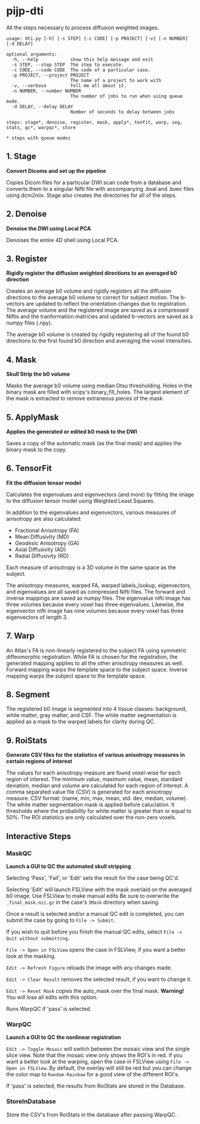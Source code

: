 # pijp-dti

All the steps necessary to process diffusion weighted images.

```
usage: dti.py [-h] [-s STEP] [-c CODE] [-p PROJECT] [-v] [-n NUMBER] [-d DELAY]

optional arguments:
  -h, --help            show this help message and exit
  -s STEP, --step STEP  The step to execute.
  -c CODE, --code CODE  The code of a particular case.
  -p PROJECT, --project PROJECT
                        The name of a project to work with
  -v, --verbose         Tell me all about it.
  -n NUMBER, --number NUMBER
                        The number of jobs to run when using queue mode.
  -d DELAY, --delay DELAY
                        Number of seconds to delay between jobs

steps: stage*, denoise, register, mask, apply*, tenfit, warp, seg, stats, qc*, warpqc*, store

* steps with queue modes

```

## 1. Stage

**Convert Dicoms and set up the pipeline**

Copies Dicom files for a particular DWI scan code from a database and
converts them to a singular Nifti file with accompanying .bval and
.bvec files using dcm2niix. Stage also creates the directories for all of the steps.

## 2. Denoise

**Denoise the DWI using Local PCA**

Denoises the entire 4D shell using Local PCA.


## 3. Register

**Rigidly register the diffusion weighted directions to an averaged
b0 direction**

Creates an average b0 volume and rigidly registers all the diffusion
directions to the average b0 volume to correct for subject motion.
The b-vectors are updated to reflect the orientation changes due to registration.
The average volume and the registered image are saved as a compressed
Niftis and the tranformation matricies and updated b-vectors are saved as a numpy files (.npy).

The average b0 volume is created by rigidly registering all of the found
b0 directions to the first found b0 direction and averaging the voxel
intensities.

## 4. Mask

**Skull Strip the b0 volume**

Masks the average b0 volume using median Otsu thresholding. Holes in the binary mask
are filled with scipy's binary_fill_holes. The largest element of the mask is extracted
to remove extraneous pieces of the mask.

## 5. ApplyMask

**Applies the generated or edited b0 mask to the DWI**

Saves a copy of the automatic mask (as the final mask)
and applies the binary mask to the copy.

## 6. TensorFit

**Fit the diffusion tensor model**

Calculates the eigenvalues and eigenvectors (and more) by fitting the
image to the diffusion tensor model using Weighted Least Squares.

In addition to the eigenvalues and eigenvectors, various measures of
anisotropy are also calculated:

* Fractional Anisotropy (FA)
* Mean Diffusivity (MD)
* Geodesic Anisotropy (GA)
* Axial Diffusivity (AD)
* Radial Diffusivity (RD)

Each measure of anisotropy is a 3D volume in the same space as the subject.

The anisotropy measures, warped FA, warped labels_lookup, eigenvectors, and
eigenvalues are all saved as compressed Nifti files. The forward and
inverse mappings are saved as numpy files. The eigenvalue nifti image has three volumes
because every voxel has three eigenvalues. Likewise, the eigenvector nifti image has
nine volumes because every voxel has three eigenvectors of length 3.

## 7. Warp

An Atlas's FA is non-linearly registered to the subject FA using
symmetric diffeomorphic registration. While FA is chosen for the
registration, the generated mapping applies to all the other anisotropy
measures as well. Forward mapping warps the template space to the subject space.
Inverse mapping warps the subject space to the template space.

## 8. Segment

The registered b0 image is segmented into 4 tissue classes: background, white matter,
gray matter, and CSF. The white matter segmentation is applied as a mask to the warped labels
for clarity during QC.

## 9. RoiStats

**Generate CSV files for the statistics of various anisotropy measures in
certain regions of interest**

The values for each anisotropy measure are found voxel-wise for each
region of interest. The minimum value, maximum value, mean, standard
deviation, median and volume are calculated for each region of interest.
A comma separated value file (CSV) is generated for each anisotropy measure.
CSV format: (name, min, max, mean, std. dev, median, volume).
The white matter segmentation mask is applied before caluclation. It thresholds
where the probability for white matter is greater than or equal to 50%.
The ROI statistics are only calculated over the non-zero voxels.

## Interactive Steps

### MaskQC

**Launch a GUI to QC the automated skull stripping**

Selecting 'Pass', 'Fail', or 'Edit' sets the result for the case being QC'd.

Selecting
'Edit' will launch FSLView with the mask overlaid on the averaged b0 image. Use FSLView to make manual edits
Be sure to overwrite the `_final_mask.nii.gz` in the case's `3Mask` directory when saving.

Once a result is selected and/or a manual QC edit is completed, you can submit the
case by going to `File -> Submit`.

If you wish to quit before you finish the manual QC edits,
select `File -> Quit without submitting`.

`File -> Open in FSLView` opens the case in FSLView, if you want a better look at the masking.

`Edit -> Refresh Figure` reloads the image with any changes made.

`Edit -> Clear Result` removes the selected result, if you want to change it.

`Edit -> Reset Mask` copies the auto_mask over the final mask. **Warning!** You will lose all edits with this option.

Runs WarpQC if 'pass' is selected.

### WarpQC

**Launch a GUI to QC the nonlinear registration**

`Edit -> Toggle Mosaic` will switch between the mosaic view and the single slice view. Note that the mosaic view only
shows the ROI's in red. If you want a better look at the warping, open the case in FSLView using `File -> Open in FSLView`.
By default, the overlay will still be red but you can change the color map to `Random-Rainbow` for a good view of the
different ROI's.


If 'pass' is selected, the results from RoiStats are stored in the Database.

### StoreInDatabase

Store the CSV's from RoiStats in the database after passing WarpQC.
